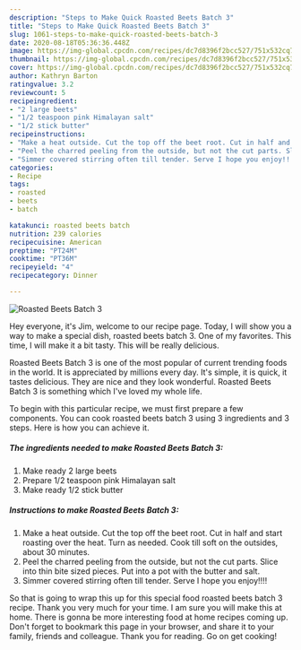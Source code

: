 ```yaml
---
description: "Steps to Make Quick Roasted Beets Batch 3"
title: "Steps to Make Quick Roasted Beets Batch 3"
slug: 1061-steps-to-make-quick-roasted-beets-batch-3
date: 2020-08-18T05:36:36.448Z
image: https://img-global.cpcdn.com/recipes/dc7d8396f2bcc527/751x532cq70/roasted-beets-batch-3-recipe-main-photo.jpg
thumbnail: https://img-global.cpcdn.com/recipes/dc7d8396f2bcc527/751x532cq70/roasted-beets-batch-3-recipe-main-photo.jpg
cover: https://img-global.cpcdn.com/recipes/dc7d8396f2bcc527/751x532cq70/roasted-beets-batch-3-recipe-main-photo.jpg
author: Kathryn Barton
ratingvalue: 3.2
reviewcount: 5
recipeingredient:
- "2 large beets"
- "1/2 teaspoon pink Himalayan salt"
- "1/2 stick butter"
recipeinstructions:
- "Make a heat outside. Cut the top off the beet root. Cut in half and start roasting over the heat. Turn as needed. Cook till soft on the outsides, about 30 minutes."
- "Peel the charred peeling from the outside, but not the cut parts. Slice into thin bite sized pieces. Put into a pot with the butter and salt."
- "Simmer covered stirring often till tender. Serve I hope you enjoy!!!!"
categories:
- Recipe
tags:
- roasted
- beets
- batch

katakunci: roasted beets batch 
nutrition: 239 calories
recipecuisine: American
preptime: "PT24M"
cooktime: "PT36M"
recipeyield: "4"
recipecategory: Dinner

---
```



![Roasted Beets Batch 3](https://img-global.cpcdn.com/recipes/dc7d8396f2bcc527/751x532cq70/roasted-beets-batch-3-recipe-main-photo.jpg)

Hey everyone, it's Jim, welcome to our recipe page. Today, I will show you a way to make a special dish, roasted beets batch 3. One of my favorites. This time, I will make it a bit tasty. This will be really delicious.



Roasted Beets Batch 3 is one of the most popular of current trending foods in the world. It is appreciated by millions every day. It's simple, it is quick, it tastes delicious. They are nice and they look wonderful. Roasted Beets Batch 3 is something which I've loved my whole life.


To begin with this particular recipe, we must first prepare a few components. You can cook roasted beets batch 3 using 3 ingredients and 3 steps. Here is how you can achieve it.

<!--inarticleads1-->

##### The ingredients needed to make Roasted Beets Batch 3:

1. Make ready 2 large beets
1. Prepare 1/2 teaspoon pink Himalayan salt
1. Make ready 1/2 stick butter




<!--inarticleads2-->

##### Instructions to make Roasted Beets Batch 3:

1. Make a heat outside. Cut the top off the beet root. Cut in half and start roasting over the heat. Turn as needed. Cook till soft on the outsides, about 30 minutes.
1. Peel the charred peeling from the outside, but not the cut parts. Slice into thin bite sized pieces. Put into a pot with the butter and salt.
1. Simmer covered stirring often till tender. Serve I hope you enjoy!!!!




So that is going to wrap this up for this special food roasted beets batch 3 recipe. Thank you very much for your time. I am sure you will make this at home. There is gonna be more interesting food at home recipes coming up. Don't forget to bookmark this page in your browser, and share it to your family, friends and colleague. Thank you for reading. Go on get cooking!
